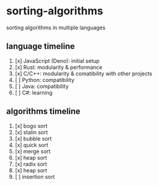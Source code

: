 # sorting-algorithms
sorting algorithms in multiple languages


## language timeline
1. [x] JavaScript (Deno): initial setup
2. [x] Rust: modularity & performance
3. [x] C/C++: modularity & comatibility with other projects
4. [ ] Python: compatibility
5. [ ] Java: compatibility
6. [ ] C#: learning


## algorithms timeline
1. [x] bogo sort
2. [x] stalin sort
3. [x] bubble sort
4. [x] quick sort
5. [x] merge sort
6. [x] heap sort
7. [x] radix sort
8. [x] heap sort
9. [ ] insertion sort

